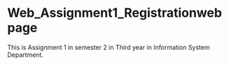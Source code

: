 # Web_Assignment1_Registrationwebpage
This is Assignment 1 in semester 2 in Third year in Information System Department.
